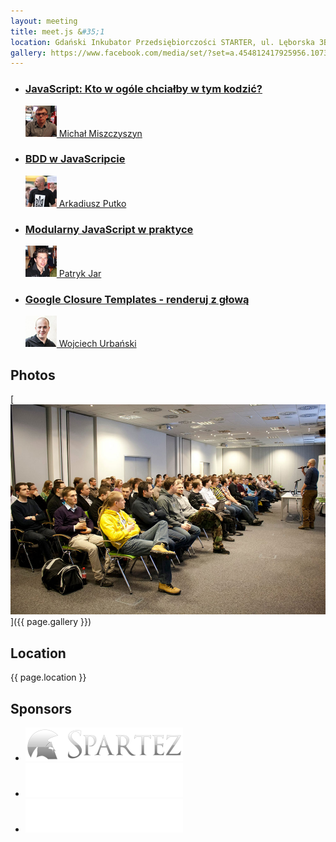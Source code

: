 ```yaml
---
layout: meeting
title: meet.js &#35;1
location: Gdański Inkubator Przedsiębiorczości STARTER, ul. Lęborska 3B, Gdańsk
gallery: https://www.facebook.com/media/set/?set=a.454812417925956.1073741826.126046920802509&type=1
---
```


<ul class="presentations">
    <li>
        <a href="/media/1/presentation-mm.pdf">
            <h3 class="title">JavaScript: Kto w ogóle chciałby w tym kodzić?</h3>
            <span class="info"><img src="/media/1/speaker-mm.png"> Michał Miszczyszyn</span>
        </a>
    </li>
    <li>
        <a href="https://googledrive.com/host/0B9cSlohaa2DrTzRUUnJrTm1OdUk/impress.js/#/bored">
            <h3 class="title">BDD w JavaScripcie</h3>
            <span class="info"><img src="/media/1/speaker-ap.png"> Arkadiusz Putko</span>
        </a>
    </li>
    <li>
        <a href="/media/1/presentation-pj.pdf">
            <h3 class="title">Modularny JavaScript w praktyce</h3>
            <span class="info"><img src="/media/1/speaker-pj.png"> Patryk Jar</span>
        </a>
    </li>
    <li>
        <a href="http://wojtiku.pl/speaking/soy/#/slide-intro">
            <h3 class="title">Google Closure Templates - renderuj z głową</h3>
            <span class="info"><img src="/media/1/speaker-wu.png"> Wojciech Urbański</span>
        </a>
    </li>
</ul>

## Photos

[![](/media/1/gallery-thumb.jpg)]({{ page.gallery }})

## Location

{{ page.location }}

## Sponsors

<ul class="sponsors">
    <li><a href="http://spartez.com"><img src="/media/1/logo-spartez.png" alt="Spartez"></a></li>
    <li><a href="http://atlassian.com"><img src="/media/1/logo-atlassian.png" alt="Atlassian"></a></li>
    <li><a href="http://horde-technology.pl"><img src="/media/1/logo-horde-technology.png" alt="Horde Technology Sp. z o.o."></a></li>
</ul>